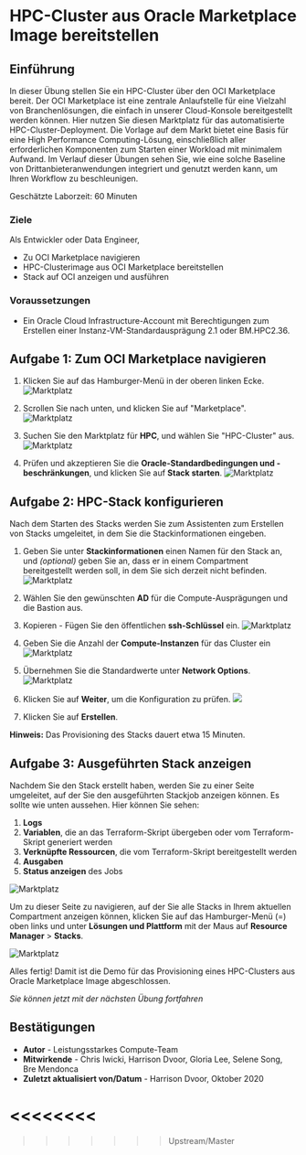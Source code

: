 # HPC-Cluster aus Oracle Marketplace Image bereitstellen

## Einführung

In dieser Übung stellen Sie ein HPC-Cluster über den OCI Marketplace bereit. Der OCI Marketplace ist eine zentrale Anlaufstelle für eine Vielzahl von Branchenlösungen, die einfach in unserer Cloud-Konsole bereitgestellt werden können. Hier nutzen Sie diesen Marktplatz für das automatisierte HPC-Cluster-Deployment. Die Vorlage auf dem Markt bietet eine Basis für eine High Performance Computing-Lösung, einschließlich aller erforderlichen Komponenten zum Starten einer Workload mit minimalem Aufwand. Im Verlauf dieser Übungen sehen Sie, wie eine solche Baseline von Drittanbieteranwendungen integriert und genutzt werden kann, um Ihren Workflow zu beschleunigen.

Geschätzte Laborzeit: 60 Minuten

### Ziele

Als Entwickler oder Data Engineer,

*   Zu OCI Marketplace navigieren
*   HPC-Clusterimage aus OCI Marketplace bereitstellen
*   Stack auf OCI anzeigen und ausführen

### Voraussetzungen

*   Ein Oracle Cloud Infrastructure-Account mit Berechtigungen zum Erstellen einer Instanz-VM-Standardausprägung 2.1 oder BM.HPC2.36.

## Aufgabe 1: Zum OCI Marketplace navigieren

1.  Klicken Sie auf das Hamburger-Menü in der oberen linken Ecke. ![Marktplatz](images/click_hamburger.png)
    
2.  Scrollen Sie nach unten, und klicken Sie auf "Marketplace". ![Marktplatz](images/click_marketplace.png)
    
3.  Suchen Sie den Marktplatz für **HPC**, und wählen Sie "HPC-Cluster" aus. ![Marktplatz](images/marketplace.png)
    
4.  Prüfen und akzeptieren Sie die **Oracle-Standardbedingungen und -beschränkungen**, und klicken Sie auf **Stack starten**. ![Marktplatz](images/launch_stack.png)
    

## Aufgabe 2: HPC-Stack konfigurieren

Nach dem Starten des Stacks werden Sie zum Assistenten zum Erstellen von Stacks umgeleitet, in dem Sie die Stackinformationen eingeben.

1.  Geben Sie unter **Stackinformationen** einen Namen für den Stack an, und _(optional)_ geben Sie an, dass er in einem Compartment bereitgestellt werden soll, in dem Sie sich derzeit nicht befinden. ![Marktplatz](images/stack_p1.png)
    
2.  Wählen Sie den gewünschten **AD** für die Compute-Ausprägungen und die Bastion aus.
    
3.  Kopieren - Fügen Sie den öffentlichen **ssh-Schlüssel** ein. ![Marktplatz](images/stack_p2_1.png)
    
4.  Geben Sie die Anzahl der **Compute-Instanzen** für das Cluster ein ![Marktplatz](images/stack_p2_2.png)
    
5.  Übernehmen Sie die Standardwerte unter **Network Options**. ![Marktplatz](images/stack_p2_3.png)
    
6.  Klicken Sie auf **Weiter**, um die Konfiguration zu prüfen. ![](./images/stack_p3.png)
    
7.  Klicken Sie auf **Erstellen**.
    

**Hinweis:** Das Provisioning des Stacks dauert etwa 15 Minuten.

## Aufgabe 3: Ausgeführten Stack anzeigen

Nachdem Sie den Stack erstellt haben, werden Sie zu einer Seite umgeleitet, auf der Sie den ausgeführten Stackjob anzeigen können. Es sollte wie unten aussehen. Hier können Sie sehen:

1.  **Logs**
2.  **Variablen**, die an das Terraform-Skript übergeben oder vom Terraform-Skript generiert werden
3.  **Verknüpfte Ressourcen**, die vom Terraform-Skript bereitgestellt werden
4.  **Ausgaben**
5.  **Status anzeigen** des Jobs

![Marktplatz](images/stack_detail_provisioning.png)

Um zu dieser Seite zu navigieren, auf der Sie alle Stacks in Ihrem aktuellen Compartment anzeigen können, klicken Sie auf das Hamburger-Menü (=) oben links und unter **Lösungen und Plattform** mit der Maus auf **Resource Manager** > **Stacks**.

![Marktplatz](images/nav_resource_manager.png)

Alles fertig! Damit ist die Demo für das Provisioning eines HPC-Clusters aus Oracle Marketplace Image abgeschlossen.

_Sie können jetzt mit der nächsten Übung fortfahren_

## Bestätigungen

*   **Autor** - Leistungsstarkes Compute-Team
*   **Mitwirkende** - Chris Iwicki, Harrison Dvoor, Gloria Lee, Selene Song, Bre Mendonca
*   **Zuletzt aktualisiert von/Datum** - Harrison Dvoor, Oktober 2020

# <<<<<<<<

> > > > > > > Upstream/Master